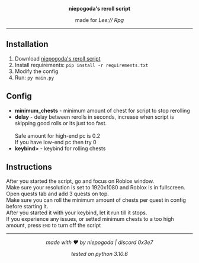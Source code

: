 <p align="center"><b>niepogoda's reroll script</b><p align="center">
<p align="center">made for <i>Lee:// Rpg</i></p>
  
---

## Installation
<ol>
  <li>Download <a href="https://github.com/0e8/niepogodasreroll/releases/latest">niepogoda's reroll script</a></li>
  <li>Install requirements: <code>pip install -r requirements.txt</code></li>
  <li>Modify the config</li>
  <li>Run: <code>py main.py</code></li>
</ol>

## Config
<ul>
  <li><b>minimum_chests</b> - minimum amount of chest for script to stop rerolling</li>
  <li><b>delay</b> - delay between rerolls in seconds, increase when script is skipping good rolls or its just too fast.<br><br>
  Safe amount for high-end pc is 0.2<br>
  If you have low-end pc then try 0</li>
  <li><b>keybind></b> - keybind for rolling chests</li>
</ul>

## Instructions
After you started the script, go and focus on Roblox window.<br>Make sure your resolution is set to 1920x1080 and Roblox is in fullscreen.<br>Open quests tab and add 3 quests on top.<br>Make sure you can roll the minimum amount of chests per quest in config before starting it.<br>After you started it with your keybind, let it run till it stops.<br>If you experience any issues, or setted minimum chests to a too high amount, press <code>END</code> to turn off the script

---

<p align="center"><i>made with ❤️ by niepogoda | discord 0x3e7</i></p>
<p align="center"><i>tested on python 3.10.6</i></p>
